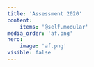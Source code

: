 ```yaml
---
title: 'Assessment 2020'
content:
    items: '@self.modular'
media_order: 'af.png'
hero:
    image: 'af.png'
visible: false
---
```

